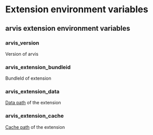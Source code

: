 # Extension environment variables

## arvis extension environment variables

### arvis_version

Version of arvis

### arvis_extension_bundleid

BundleId of extension

### arvis_extension_data

[Data path](./config-file-pathes.md) of the extension

### arvis_extension_cache

[Cache path](./config-file-pathes.md) of the extension